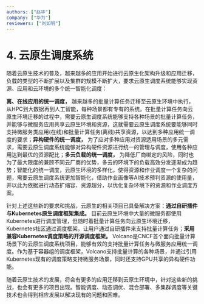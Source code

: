```yaml
---
authors: ["赵华"]
company: ["华为"]
reviewers: ["刘如明"]
---
```


# 4.	云原生调度系统
随着云原生技术的普及，越来越多的应用开始进行云原生化架构升级和应用迁移，负载的类型的不断扩展以及集群的规模不断扩大，要求云原生调度系统能够实现资源、应用和云环境的多个统一智能化调度：

**离、在线应用的统一调度，** 越来越多的批量计算任务迁移至云原生环境中执行，从HPC到大数据再到人工智能，每种场景都有专有的系统。在批量计算任务向云原生环境迁移的过程中，需要云原生调度系统能够支持各种场景的批量计算任务，并能够与微服务应用共享云原生环境和资源，这就需要云原生调度系统要能够同时支持微服务类应用(在线)和批量计算任务(离线)共享资源，以达到多种应用统一调度的要求；**异构硬件的统一调度，** 为了应对多种应用对资源适用场景的多元需求，需要云原生调度系统能够对异构硬件资源进行统一的管理与调度，使用各种应用达到最优的资源配比；**多云负载的统一调度，** 为降低厂商绑定的风险，同时也为了最大限度的兼顾不同云厂商的优势，多云的环境下的负载高效分发逐渐成为趋势；智能化的统一调度，云原生环境的多样化，使得资源和作业调度一个复杂的问题，需要云原生调度系统更加智能化，借助作业画像等AI技术预判资源的使用量，并以此为依据进行动态扩缩容、资源超分，以优化复杂环境下的资源和作业调度方案。

针对上述这些新的要求和挑战，云原生的相关项目已具备解决方案：**通过自研插件与Kubernetes原生调度框架集成。** 目前云原生环境中大量的微服务都使用Kubernetes进行调度管理，但随时着批量计算任务向云原生环境迁移，Kubernetes社区通过调度框架，让用户通过自研插件来支持批量计算任务；**采用兼容Kubernetes调度策略的开源调度框架。** Volcano是CNCF首个面向批量计算场景下的云原生调度系统项目，能够有效的支持批量计算任务与微服务应用统一调度。作为基于容器组的调度框架，Volcano支持批量计算的各种场景，并通过引用Kubernetes现有的调度策略支持微服务场景，同时还支持GPU共享的异构硬件功能。

随着云原生技术的发展，将会有更多的应用迁移到云原生环境中，针对这些新的挑战，也会有更多的项目出现。智能调度、动态调优、混合部署、多集群调度等关键技术也会得到相应发展以解决现有的问题和困难。
